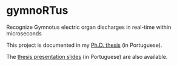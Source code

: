 # gymnoRTus

Recognize Gymnotus electric organ discharges in real-time within microseconds

This project is documented in my [Ph.D. thesis](https://doi.org/10.11606/T.76.2016.tde-01042016-144148) (in Portuguese).

The [thesis presentation slides](docs/slides.pdf) (in Portuguese) are also available.
